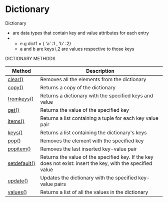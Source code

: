 # Dictionary

Dictionary

* are data types that contain key and value attributes for each entry
*
  * e.g   dict1 = { 'a' :1  ,  'b' :2}
  * a and b are keys i,2 are values respective to those keys

&#x20;

DICTIONARY METHODS

| Method                                                                           | Description                                                                                                 |
| -------------------------------------------------------------------------------- | ----------------------------------------------------------------------------------------------------------- |
| [clear()](https://www.w3schools.com/python/ref\_dictionary\_clear.asp)           | Removes all the elements from the dictionary                                                                |
| [copy()](https://www.w3schools.com/python/ref\_dictionary\_copy.asp)             | Returns a copy of the dictionary                                                                            |
| [fromkeys()](https://www.w3schools.com/python/ref\_dictionary\_fromkeys.asp)     | Returns a dictionary with the specified keys and value                                                      |
| [get()](https://www.w3schools.com/python/ref\_dictionary\_get.asp)               | Returns the value of the specified key                                                                      |
| [items()](https://www.w3schools.com/python/ref\_dictionary\_items.asp)           | Returns a list containing a tuple for each key value pair                                                   |
| [keys()](https://www.w3schools.com/python/ref\_dictionary\_keys.asp)             | Returns a list containing the dictionary's keys                                                             |
| [pop()](https://www.w3schools.com/python/ref\_dictionary\_pop.asp)               | Removes the element with the specified key                                                                  |
| [popitem()](https://www.w3schools.com/python/ref\_dictionary\_popitem.asp)       | Removes the last inserted key-value pair                                                                    |
| [setdefault()](https://www.w3schools.com/python/ref\_dictionary\_setdefault.asp) | Returns the value of the specified key. If the key does not exist: insert the key, with the specified value |
| [update()](https://www.w3schools.com/python/ref\_dictionary\_update.asp)         | Updates the dictionary with the specified key-value pairs                                                   |
| [values()](https://www.w3schools.com/python/ref\_dictionary\_values.asp)         | Returns a list of all the values in the dictionary                                                          |
